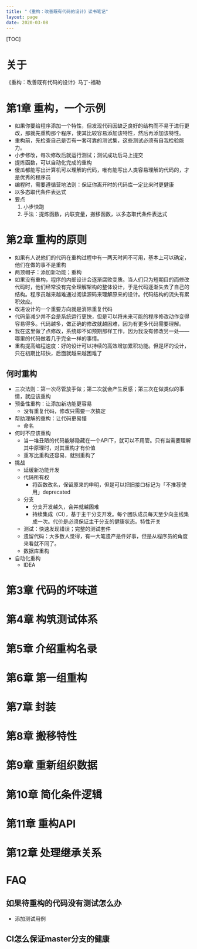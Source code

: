 ```yaml
---
title: "《重构：改善既有代码的设计》读书笔记"
layout: page
date: 2020-03-08
---
```


[TOC]

# 关于
《重构：改善既有代码的设计》马丁-福勒

# 第1章 重构，一个示例
- 如果你要给程序添加一个特性，但发现代码因缺乏良好的结构而不易于进行更改，那就先重构那个程序，使其比较容易添加该特性，然后再添加该特性。
- 重构前，先检查自己是否有一套可靠的测试集，这些测试必须有自我检验能力。
- 小步修改，每次修改后就运行测试；测试成功后马上提交
- 提炼函数，可以自动化完成的重构
- 傻瓜都能写出计算机可以理解的代码，唯有能写出人类容易理解的代码的，才是优秀的程序员
- 编程时，需要遵循营地法则：保证你离开时的代码库一定比来时更健康
- 以多态取代条件表达式
- 要点
    1. 小步快跑
    2. 手法：提炼函数，内联变量，搬移函数，以多态取代条件表达式

# 第2章 重构的原则
- 如果有人说他们的代码在重构过程中有一两天时间不可用，基本上可以确定，他们在做的事不是重构
- 两顶帽子：添加新功能；重构
- 如果没有重构，程序的内部设计会逐渐腐败变质。当人们只为短期目的而修改代码时，他们经常没有完全理解架构的整体设计，于是代码逐渐失去了自己的结构。程序员越来越难通过阅读源码来理解原来的设计。代码结构的流失有累积效应。
- 改进设计的一个重要方向就是消除重复代码
- 代码量减少并不会是系统运行更快，但是可以将未来可能的程序修改动作变得容易得多。代码越多，做正确的修改就越困难，因为有更多代码需要理解。
- 我在这里做了点修改，系统却不如预期那样工作，因为我没有修改另一处——哪里的代码做着几乎完全一样的事情。
- 重构提高编程速度：好的设计可以持续的高效增加累积功能。但是坏的设计，只在初期比较快，后面就越来越困难了

## 何时重构
- 三次法则：第一次尽管放手做；第二次就会产生反感；第三次在做类似的事情，就应该重构
- 预备性重构：让添加新功能更容易
    - 没有重复代码，修改只需要一次搞定
- 帮助理解的重构：让代码更易懂
    - 命名
- 何时不应该重构
    - 当一堆丑陋的代码能够隐藏在一个API下，就可以不用管。只有当需要理解其中原理时，对其重构才有价值
    - 重写比重构还容易，就别重构了
- 挑战
    - 延缓新功能开发
    - 代码所有权
        - 将函数改名，保留原来的申明，但是可以把旧接口标记为「不推荐使用」deprecated
    - 分支
        - 分支开发越久，合并就越困难
        - 持续集成（CI），基于主干分支开发。每个团队成员每天至少向主线集成一次。代价是必须保证主干分支的健康状态。特性开关
    - 测试：快速发现错误；完整的测试套件
    - 遗留代码：大多数人觉得，有一大笔遗产是件好事，但是从程序员的角度来看就不同了。
    - 数据库重构
- 自动化重构
    - IDEA



# 第3章 代码的坏味道

# 第4章 构筑测试体系


# 第5章 介绍重构名录

# 第6章 第一组重构


# 第7章 封装


# 第8章 搬移特性


# 第9章 重新组织数据


# 第10章 简化条件逻辑


# 第11章 重构API


# 第12章 处理继承关系

# FAQ
## 如果待重构的代码没有测试怎么办
- 添加测试用例

## CI怎么保证master分支的健康
